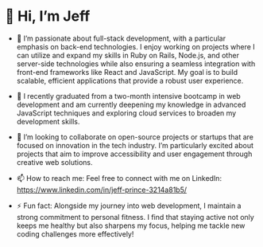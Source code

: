 # 👋 Hi, I’m Jeff

- 👀 I’m passionate about full-stack development, with a particular emphasis on back-end technologies. I enjoy working on projects where I can utilize and expand my skills in Ruby on Rails, Node.js, and other server-side technologies while also ensuring a seamless integration with front-end frameworks like React and JavaScript. My goal is to build scalable, efficient applications that provide a robust user experience.

- 🌱 I recently graduated from a two-month intensive bootcamp in web development and am currently deepening my knowledge in advanced JavaScript techniques and exploring cloud services to broaden my development skills.

- 💞️ I’m looking to collaborate on open-source projects or startups that are focused on innovation in the tech industry. I’m particularly excited about projects that aim to improve accessibility and user engagement through creative web solutions.

- 📫 How to reach me: Feel free to connect with me on LinkedIn: https://www.linkedin.com/in/jeff-prince-3214a81b5/

- ⚡ Fun fact: Alongside my journey into web development, I maintain a strong commitment to personal fitness. I find that staying active not only keeps me healthy but also sharpens my focus, helping me tackle new coding challenges more effectively!
